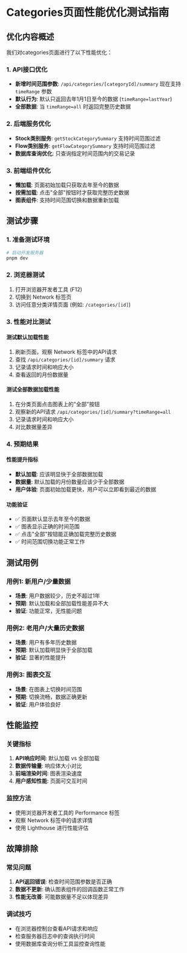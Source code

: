 # Categories页面性能优化测试指南

## 优化内容概述

我们对categories页面进行了以下性能优化：

### 1. API接口优化

- **新增时间范围参数**: `/api/categories/[categoryId]/summary` 现在支持 `timeRange` 参数
- **默认行为**: 默认只返回去年1月1日至今的数据 (`timeRange=lastYear`)
- **全部数据**: 当 `timeRange=all` 时返回完整历史数据

### 2. 后端服务优化

- **Stock类别服务**: `getStockCategorySummary` 支持时间范围过滤
- **Flow类别服务**: `getFlowCategorySummary` 支持时间范围过滤
- **数据库查询优化**: 只查询指定时间范围内的交易记录

### 3. 前端组件优化

- **懒加载**: 页面初始加载只获取去年至今的数据
- **按需加载**: 点击"全部"按钮时才获取完整历史数据
- **图表组件**: 支持时间范围切换和数据重新加载

## 测试步骤

### 1. 准备测试环境

```bash
# 启动开发服务器
pnpm dev
```

### 2. 浏览器测试

1. 打开浏览器开发者工具 (F12)
2. 切换到 Network 标签页
3. 访问任意分类详情页面 (例如: `/categories/[id]`)

### 3. 性能对比测试

#### 测试默认加载性能

1. 刷新页面，观察 Network 标签中的API请求
2. 查找 `/api/categories/[id]/summary` 请求
3. 记录请求时间和响应大小
4. 查看返回的月份数据量

#### 测试全部数据加载性能

1. 在分类页面点击图表上的"全部"按钮
2. 观察新的API请求 `/api/categories/[id]/summary?timeRange=all`
3. 记录请求时间和响应大小
4. 对比数据量差异

### 4. 预期结果

#### 性能提升指标

- **默认加载**: 应该明显快于全部数据加载
- **数据量**: 默认加载的月份数量应该少于全部数据
- **用户体验**: 页面初始加载更快，用户可以立即看到最近的数据

#### 功能验证

- ✅ 页面默认显示去年至今的数据
- ✅ 图表显示正确的时间范围
- ✅ 点击"全部"按钮能正确加载完整历史数据
- ✅ 时间范围切换功能正常工作

## 测试用例

### 用例1: 新用户/少量数据

- **场景**: 用户数据较少，历史不超过1年
- **预期**: 默认加载和全部加载性能差异不大
- **验证**: 功能正常，无性能问题

### 用例2: 老用户/大量历史数据

- **场景**: 用户有多年历史数据
- **预期**: 默认加载明显快于全部加载
- **验证**: 显著的性能提升

### 用例3: 图表交互

- **场景**: 在图表上切换时间范围
- **预期**: 切换流畅，数据正确更新
- **验证**: 用户体验良好

## 性能监控

### 关键指标

1. **API响应时间**: 默认加载 vs 全部加载
2. **数据传输量**: 响应体大小对比
3. **前端渲染时间**: 图表渲染速度
4. **用户感知性能**: 页面可交互时间

### 监控方法

- 使用浏览器开发者工具的 Performance 标签
- 观察 Network 标签中的请求详情
- 使用 Lighthouse 进行性能评估

## 故障排除

### 常见问题

1. **API返回错误**: 检查时间范围参数是否正确
2. **数据不更新**: 确认图表组件的回调函数正常工作
3. **性能无改善**: 可能数据量不足以体现差异

### 调试技巧

- 在浏览器控制台查看API请求和响应
- 检查服务器日志中的查询执行时间
- 使用数据库查询分析工具监控查询性能
